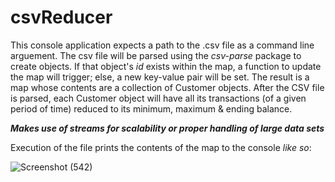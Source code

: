 # csvReducer

This console application expects a path to the .csv file as a command line arguement. The csv file will be parsed using the *csv-parse* package to create objects. If 
that object's *id* exists within the map, a function to update the map will trigger; else, a new key-value pair will be set. The result is a map whose contents are 
a collection of Customer objects. After the CSV file is parsed, each Customer object will have all its transactions (of a given period of time) reduced to its 
minimum, maximum & ending balance.

***Makes use of streams for scalability or proper handling of large data sets***

Execution of the file prints the contents of the map to the console *like so*:

![Screenshot (542)](https://user-images.githubusercontent.com/87147191/210291506-d585869b-28f5-410b-be7c-fc0c244b03f8.jpg)
